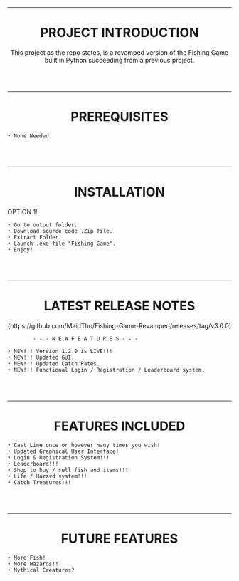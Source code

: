 <br>
<br>

---------------------------------------------------
<h1 align="center">PROJECT INTRODUCTION</h1>
<p align="center"> This project as the repo states, is a revamped version of the Fishing Game built in Python succeeding from a previous project. </p>
<br>
<br> 

---------------------------------------------------
<h1 align="center">PREREQUISITES</h1>

    • None Needed.

<br>
<br>

---------------------------------------------------
<h1 align="center">INSTALLATION</h1>

OPTION 1!

    • Go to output folder.
    • Download source code .Zip file.
    • Extract Folder.
    • Launch .exe file "Fishing Game".
    • Enjoy!

<br>
<br>

---------------------------------------------------
<h1 align="center">LATEST RELEASE NOTES</h1>
<p align="center">(https://github.com/MaidTho/Fishing-Game-Revamped/releases/tag/v3.0.0)

            - - - N E W F E A T U R E S - - - 

    • NEW!!! Version 1.2.0 is LIVE!!!
    • NEW!!! Updated GUI.
    • NEW!!! Updated Catch Rates.
    • NEW!!! Functional Login / Registration / Leaderboard system.
    
    
    

</p>
<br>
<br>

---------------------------------------------------
<h1 align="center">FEATURES INCLUDED</h1>

<p align="center">


    • Cast Line once or however many times you wish!
    • Updated Graphical User Interface!
    • Login & Registration System!!!
    • Leaderboard!!!
    • Shop to buy / sell fish and items!!!
    • Life / Hazard system!!!
    • Catch Treasures!!!


</p>
<br>
<br>

---------------------------------------------------
<h1 align="center"> FUTURE FEATURES </h1>
<p align="center">
    
    • More Fish!
    • More Hazards!!
    • Mythical Creatures?

</p>
<br>
<br>









